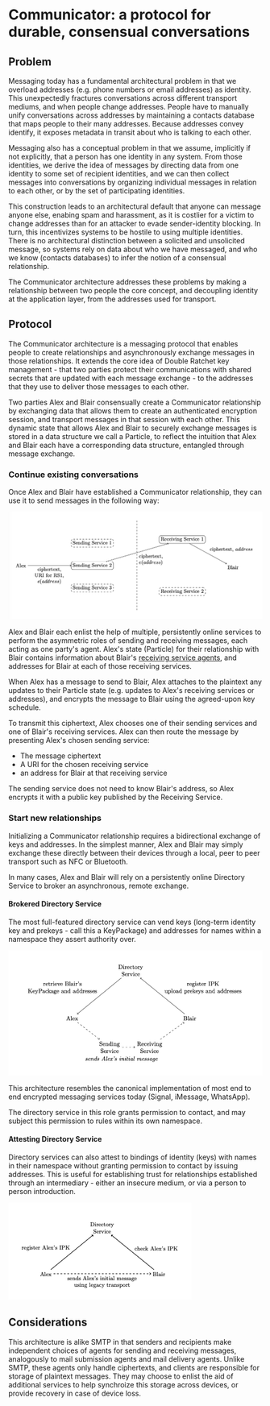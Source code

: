 # Communicator: a protocol for durable, consensual conversations

## Problem

Messaging today has a fundamental architectural problem in that we overload addresses (e.g. phone numbers or email addresses) as identity. This unexpectedly fractures conversations across different transport mediums, and when people change addresses. 
People have to manually unify conversations across addresses by maintaining a contacts database that maps people to their many addresses. Because addresses convey identify, it exposes metadata in transit about who is talking to each other.

Messaging also has a conceptual problem in that we assume, implicitly if not explicitly, that a person has one identity in any system. From those identities, we derive the idea of messages by directing data from one identity to some set of recipient identities, and we can then collect messages into conversations by organizing individual messages in relation to each other, or by the set of participating identities.

This construction leads to an architectural default that anyone can message anyone else, enabing spam and harassment, as it is costlier for a victim to change addresses than for an attacker to evade sender-identity blocking. In turn, this incentivizes systems to be hostile to using multiple identities. There is no architectural distinction between a solicited and unsolicited message, so systems rely on data about who we have messaged, and who we know (contacts databases) to infer the notion of a consensual relationship. 

The Communicator architecture addresses these problems by making a relationship between two people the core concept, and decoupling identity at the application layer, from the addresses used for transport. 

## Protocol

The Communicator architecture is a messaging protocol that enables people to create relationships and asynchronously exchange messages in those relationships. It extends the core idea of Double Ratchet key management - that two parties protect their communications with shared secrets that are updated with each message exchange - to the addresses that they use to deliver those messages to each other. 


Two parties Alex and Blair consensually create a Communicator relationship by exchanging data that allows them to create an authenticated encryption session, and transport messages in that session with each other. This dynamic state that allows Alex and Blair to securely exchange messages is stored in a data structure we call a Particle, to reflect the intuition that Alex and Blair each have a corresponding data structure, entangled through message exchange.

### Continue existing conversations
Once Alex and Blair have established a Communicator relationship, they can use it to send messages in the following way:

![sending a message in a relationship](img/message-exchange.png)

Alex and Blair each enlist the help of multiple, persistently online services to perform the asymmetric roles of sending and receiving messages, each acting as one party's agent.  Alex's state (Particle) for their relationship with Blair contains information about Blair's [receiving service agents](reference/receiving-service.md), and addresses for Blair at each of those receiving services.

When Alex has a message to send to Blair, Alex attaches to the plaintext any updates to their Particle state (e.g. updates to Alex's receiving services or addresses), and encrypts the message to Blair using the agreed-upon key schedule.

To transmit this ciphertext, Alex chooses one of their sending services and one of Blair's receiving services. Alex can then route the message by presenting Alex's chosen sending service:
* The message ciphertext
* A URI for the chosen receiving service
* an address for Blair at that receiving service

The sending service does not need to know Blair's address, so Alex encrypts it with a public key published by the Receiving Service.

### Start new relationships
Initializing a Communicator relationship requires a bidirectional exchange of keys and addresses. In the simplest manner, Alex and Blair may simply exchange these directly between their devices through a local, peer to peer transport such as NFC or Bluetooth.

In many cases, Alex and Blair will rely on a persistently online Directory Service to broker an asynchronous, remote exchange. 

#### Brokered Directory Service
The most full-featured directory service can vend keys (long-term identity key and prekeys - call this a KeyPackage) and addresses for names within a namespace they assert authority over.

![brokered directory service](img/brokered-directory.png)

This architecture resembles the canonical implementation of most end to end encrypted messaging services today (Signal, iMessage, WhatsApp).

The directory service in this role grants permission to contact, and may subject this permission to rules within its own namespace.
#### Attesting Directory Service
Directory services can also attest to bindings of identity (keys) with names in their namespace without granting permission to contact by issuing addresses. This is useful for establishing trust for relationships established through an intermediary - either an insecure medium, or via a person to person introduction.

![attesting directory service](img/attested-directory.png)


## Considerations

This architecture is alike SMTP in that senders and recipients make independent choices of agents for sending and receiving messages, analogously to mail submission agents and mail delivery agents. Unlike SMTP, these agents only handle ciphertexts, and clients are responsible for storage of plaintext messages. They may choose to enlist the aid of additional services to help synchroize this storage across devices, or provide recovery in case of device loss.


